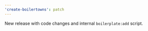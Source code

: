 ```yaml
---
'create-boilertowns': patch
---
```


New release with code changes and internal `boilerplate:add` script.
